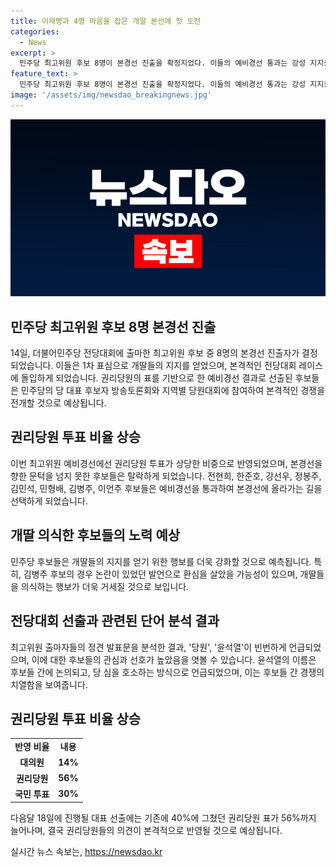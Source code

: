 ```yaml
---
title: 이재명과 4명 마음을 잡은 개딸 본선에 첫 도전
categories:
  - News
excerpt: >
  민주당 최고위원 후보 8명이 본경선 진출을 확정지었다. 이들의 예비경선 통과는 강성 지지층인 ‘개딸’들의 표심에 성공적으로 호응한 것으로 분석된다. 예비경선 결과는 권리당원 투표로 결정되었으며, 이번 전당대회는 ‘또대명’(이재명) 기류 속에서 치러지고 있다. 이들은 이재명과의 연을 강조하며 본경선에 나섰으며, 논란이 있는 목발 경품 발언으로 출마한 후보도 포함돼있다. 유튜브 분석 결과, 후보들은 윤석열을 비판하고 이재명과의 연을 부각시키는 발언을 자주하고 있다. 최종 대표·최고위원 후보 선출에는 권리당원 표가 56%까지 반영될 예정이다. 이번 전당대회의 결과에 대한 기대와 우려가 크다.
feature_text: >
  민주당 최고위원 후보 8명이 본경선 진출을 확정지었다. 이들의 예비경선 통과는 강성 지지층인 ‘개딸’들의 표심에 성공적으로 호응한 것으로 분석된다. 예비경선 결과는 권리당원 투표로 결정되었으며, 이번 전당대회는 ‘또대명’(이재명) 기류 속에서 치러지고 있다. 이들은 이재명과의 연을 강조하며 본경선에 나섰으며, 논란이 있는 목발 경품 발언으로 출마한 후보도 포함돼있다. 유튜브 분석 결과, 후보들은 윤석열을 비판하고 이재명과의 연을 부각시키는 발언을 자주하고 있다. 최종 대표·최고위원 후보 선출에는 권리당원 표가 56%까지 반영될 예정이다. 이번 전당대회의 결과에 대한 기대와 우려가 크다.
image: '/assets/img/newsdao_breakingnews.jpg'
---
```


<p><img src="/assets/img/newsdao_breakingnews.jpg" alt="koreaapp 속보" /></p>

<h2 data-ke-size="size26">민주당 최고위원 후보 8명 본경선 진출</h2>

<p data-ke-size="size16">14일, 더불어민주당 전당대회에 출마한 최고위원 후보 중 8명의 본경선 진출자가 결정되었습니다. 이들은 1차 표심으로 개딸들의 지지를 얻었으며, 본격적인 전당대회 레이스에 돌입하게 되었습니다. 권리당원의 표를 기반으로 한 예비경선 결과로 선출된 후보들은 민주당의 당 대표 후보자 방송토론회와 지역별 당원대회에 참여하여 본격적인 경쟁을 전개할 것으로 예상됩니다.</p>

<h2 data-ke-size="size26">권리당원 투표 비율 상승</h2>

<p data-ke-size="size16">이번 최고위원 예비경선에선 권리당원 투표가 상당한 비중으로 반영되었으며, 본경선을 향한 문턱을 넘지 못한 후보들은 탈락하게 되었습니다. 전현희, 한준호, 강선우, 정봉주, 김민석, 민형배, 김병주, 이언주 후보들은 예비경선을 통과하여 본경선에 올라가는 길을 선택하게 되었습니다.</p>

<h2 data-ke-size="size26">개딸 의식한 후보들의 노력 예상</h2>

<p data-ke-size="size16">민주당 후보들은 개딸들의 지지를 얻기 위한 행보를 더욱 강화할 것으로 예측됩니다. 특히, 김병주 후보의 경우 논란이 있었던 발언으로 환심을 살았을 가능성이 있으며, 개딸들을 의식하는 행보가 더욱 거세질 것으로 보입니다. </p>

<h2 data-ke-size="size26">전당대회 선출과 관련된 단어 분석 결과</h2>

<p data-ke-size="size16">최고위원 출마자들의 정견 발표문을 분석한 결과, '당원', '윤석열'이 빈번하게 언급되었으며, 이에 대한 후보들의 관심과 선호가 높았음을 엿볼 수 있습니다. 윤석열의 이름은 후보들 간에 논의되고, 당 심을 호소하는 방식으로 언급되었으며, 이는 후보들 간 경쟁의 치열함을 보여줍니다.</p>

<h2 data-ke-size="size26">권리당원 투표 비율 상승</h2>

<table>
    <tr>
        <td style="text-align: center; height: 17px;"><b>반영 비율</b></td>
        <td style="text-align: center; height: 17px;"><b>내용</b></td>
    </tr>
    <tr>
        <td style="text-align: center; height: 17px;"><b>대의원</b></td>
        <td style="text-align: center; height: 17px;"><b>14%</b></td>
    </tr>
    <tr>
        <td style="text-align: center; height: 17px;"><b>권리당원</b></td>
        <td style="text-align: center; height: 17px;"><b>56%</b></td>
    </tr>
    <tr>
        <td style="text-align: center; height: 17px;"><b>국민 투표</b></td>
        <td style="text-align: center; height: 17px;"><b>30%</b></td>
    </tr>
</table>

<p data-ke-size="size16">다음달 18일에 진행될 대표 선출에는 기존에 40%에 그쳤던 권리당원 표가 56%까지 늘어나며, 결국 권리당원들의 의견이 본격적으로 반영될 것으로 예상됩니다.</p>
실시간 뉴스 속보는, <a href="https://newsdao.kr" rel="dofollow">https://newsdao.kr</a>


